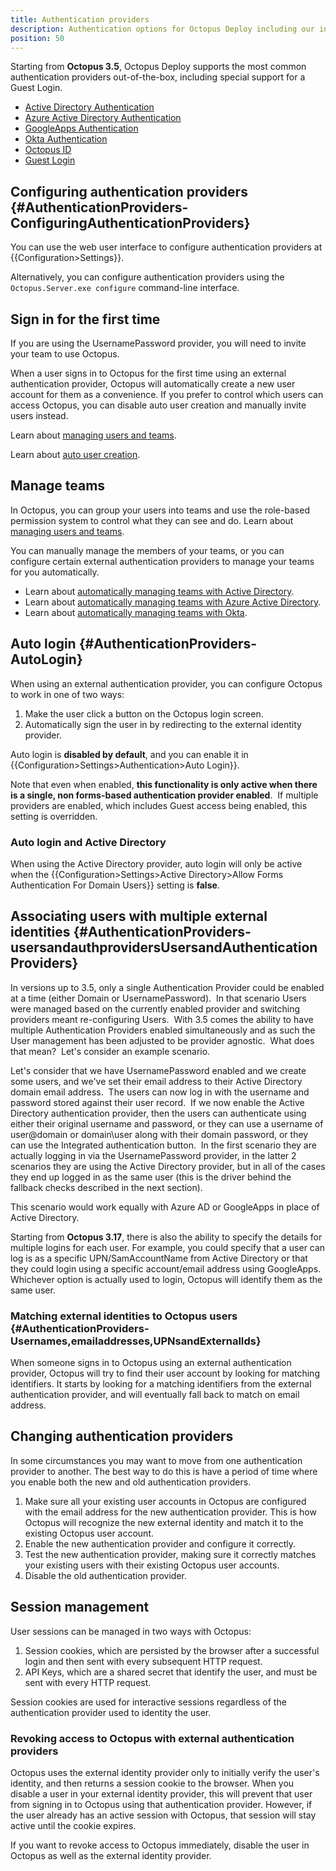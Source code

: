 ```yaml
---
title: Authentication providers
description: Authentication options for Octopus Deploy including our internal provider, Active Directory, Azure AD, Okta, and GoogleApps.
position: 50
---
```


Starting from **Octopus 3.5**, Octopus Deploy supports the most common authentication providers out-of-the-box, including special support for a Guest Login.

- [Active Directory Authentication](/docs/administration/authentication/active-directory-authentication/index.md)
- [Azure Active Directory Authentication](/docs/administration/authentication/azure-ad-authentication.md)
- [GoogleApps Authentication](/docs/administration/authentication/googleapps-authentication.md)
- [Okta Authentication](/docs/administration/authentication/okta-authentication.md)
- [Octopus ID](octopusid-authentication.md)
- [Guest Login](/docs/administration/authentication/guest-login.md)

## Configuring authentication providers {#AuthenticationProviders-ConfiguringAuthenticationProviders}

You can use the web user interface to configure authentication providers at {{Configuration>Settings}}.

Alternatively, you can configure authentication providers using the `Octopus.Server.exe configure` command-line interface.

## Sign in for the first time

If you are using the UsernamePassword provider, you will need to invite your team to use Octopus. 

When a user signs in to Octopus for the first time using an external authentication provider, Octopus will automatically create a new user account for them as a convenience. If you prefer to control which users can access Octopus, you can disable auto user creation and manually invite users instead.

Learn about [managing users and teams](/docs/administration/managing-users-and-teams/index.md).

Learn about [auto user creation](/docs/administration/authentication/auto-user-creation.md).

## Manage teams

In Octopus, you can group your users into teams and use the role-based permission system to control what they can see and do. Learn about [managing users and teams](/docs/administration/managing-users-and-teams/index.md).

You can manually manage the members of your teams, or you can configure certain external authentication providers to manage your teams for you automatically.

- Learn about [automatically managing teams with Active Directory](/docs/administration/authentication/active-directory-authentication/index.md).
- Learn about [automatically managing teams with Azure Active Directory](/docs/administration/authentication/azure-ad-authentication.md).
- Learn about [automatically managing teams with Okta](/docs/administration/authentication/azure-ad-authentication.md).

## Auto login {#AuthenticationProviders-AutoLogin}

When using an external authentication provider, you can configure Octopus to work in one of two ways:

1. Make the user click a button on the Octopus login screen.
2. Automatically sign the user in by redirecting to the external identity provider.

Auto login is **disabled by default**, and you can enable it in {{Configuration>Settings>Authentication>Auto Login}}.

Note that even when enabled, **this functionality is only active when there is a single, non forms-based authentication provider enabled**.  If multiple providers are enabled, which includes Guest access being enabled, this setting is overridden.

### Auto login and Active Directory

When using the Active Directory provider, auto login will only be active when the {{Configuration>Settings>Active Directory>Allow Forms Authentication For Domain Users}} setting is **false**.

## Associating users with multiple external identities {#AuthenticationProviders-usersandauthprovidersUsersandAuthenticationProviders}

In versions up to 3.5, only a single Authentication Provider could be enabled at a time (either Domain or UsernamePassword).  In that scenario Users were managed based on the currently enabled provider and switching providers meant re-configuring Users.  With 3.5 comes the ability to have multiple Authentication Providers enabled simultaneously and as such the User management has been adjusted to be provider agnostic.  What does that mean?  Let's consider an example scenario.

Let's consider that we have UsernamePassword enabled and we create some users, and we've set their email address to their Active Directory domain email address.  The users can now log in with the username and password stored against their user record.  If we now enable the Active Directory authentication provider, then the users can authenticate using either their original username and password, or they can use a username of user@domain or domain\user along with their domain password, or they can use the Integrated authentication button.  In the first scenario they are actually logging in via the UsernamePassword provider, in the latter 2 scenarios they are using the Active Directory provider, but in all of the cases they end up logged in as the same user (this is the driver behind the fallback checks described in the next section).

This scenario would work equally with Azure AD or GoogleApps in place of Active Directory.

Starting from **Octopus 3.17**, there is also the ability to specify the details for multiple logins for each user. For example, you could specify that a user can log is as a specific UPN/SamAccountName from Active Directory or that they could login using a specific account/email address using GoogleApps. Whichever option is actually used to login, Octopus will identify them as the same user.

### Matching external identities to Octopus users {#AuthenticationProviders-Usernames,emailaddresses,UPNsandExternalIds}

When someone signs in to Octopus using an external authentication provider, Octopus will try to find their user account by looking for matching identifiers. It starts by looking for a matching identifiers from the external authentication provider, and will eventually fall back to match on email address.

## Changing authentication providers

In some circumstances you may want to move from one authentication provider to another. The best way to do this is have a period of time where you enable both the new and old authentication providers.

1. Make sure all your existing user accounts in Octopus are configured with the email address for the new authentication provider. This is how Octopus will recognize the new external identity and match it to the existing Octopus user account.
2. Enable the new authentication provider and configure it correctly.
3. Test the new authentication provider, making sure it correctly matches your existing users with their existing Octopus user accounts.
4. Disable the old authentication provider.

## Session management

User sessions can be managed in two ways with Octopus:

1. Session cookies, which are persisted by the browser after a successful login and then sent with every subsequent HTTP request.
2. API Keys, which are a shared secret that identify the user, and must be sent with every HTTP request.

Session cookies are used for interactive sessions regardless of the authentication provider used to identity the user.

### Revoking access to Octopus with external authentication providers

Octopus uses the external identity provider only to initially verify the user's identity, and then returns a session cookie to the browser. When you disable a user in your external identity provider, this will prevent that user from signing in to Octopus using that authentication provider. However, if the user already has an active session with Octopus, that session will stay active until the cookie expires.

If you want to revoke access to Octopus immediately, disable the user in Octopus as well as the external identity provider.
